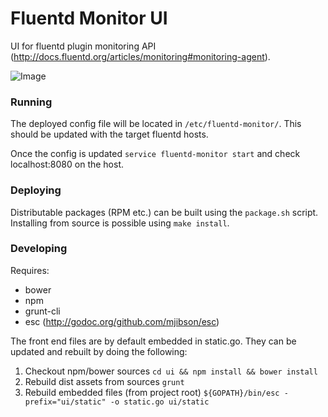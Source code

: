 Fluentd Monitor UI
========================

UI for fluentd plugin monitoring API (http://docs.fluentd.org/articles/monitoring#monitoring-agent).

![Image](ui/static/img/screeenshot.png "Screenshot")

### Running

The deployed config file will be located in `/etc/fluentd-monitor/`. This should
be updated with the target fluentd hosts.

Once the config is updated `service fluentd-monitor start` and check localhost:8080 on the host.


### Deploying

Distributable packages (RPM etc.) can be built using the `package.sh` script. Installing from
source is possible using `make install`.

### Developing

Requires:
- bower
- npm
- grunt-cli
- esc (http://godoc.org/github.com/mjibson/esc)

The front end files are by default embedded in static.go. They can be updated and rebuilt
by doing the following:

1. Checkout npm/bower sources `cd ui && npm install && bower install`
2. Rebuild dist assets from sources `grunt`
3. Rebuild embedded files (from project root) `${GOPATH}/bin/esc -prefix="ui/static" -o static.go ui/static`
